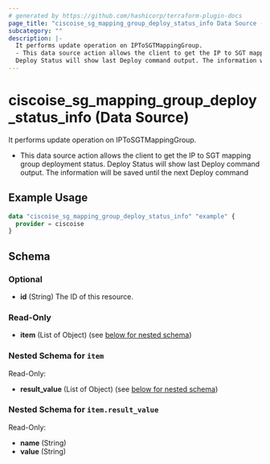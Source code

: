 ```yaml
---
# generated by https://github.com/hashicorp/terraform-plugin-docs
page_title: "ciscoise_sg_mapping_group_deploy_status_info Data Source - terraform-provider-ciscoise"
subcategory: ""
description: |-
  It performs update operation on IPToSGTMappingGroup.
  - This data source action allows the client to get the IP to SGT mapping group deployment status.
  Deploy Status will show last Deploy command output. The information will be saved until the next Deploy command
---
```


# ciscoise_sg_mapping_group_deploy_status_info (Data Source)

It performs update operation on IPToSGTMappingGroup.

- This data source action allows the client to get the IP to SGT mapping group deployment status.
Deploy Status will show last Deploy command output. The information will be saved until the next Deploy command

## Example Usage

```terraform
data "ciscoise_sg_mapping_group_deploy_status_info" "example" {
  provider = ciscoise
}
```

<!-- schema generated by tfplugindocs -->
## Schema

### Optional

- **id** (String) The ID of this resource.

### Read-Only

- **item** (List of Object) (see [below for nested schema](#nestedatt--item))

<a id="nestedatt--item"></a>
### Nested Schema for `item`

Read-Only:

- **result_value** (List of Object) (see [below for nested schema](#nestedobjatt--item--result_value))

<a id="nestedobjatt--item--result_value"></a>
### Nested Schema for `item.result_value`

Read-Only:

- **name** (String)
- **value** (String)


